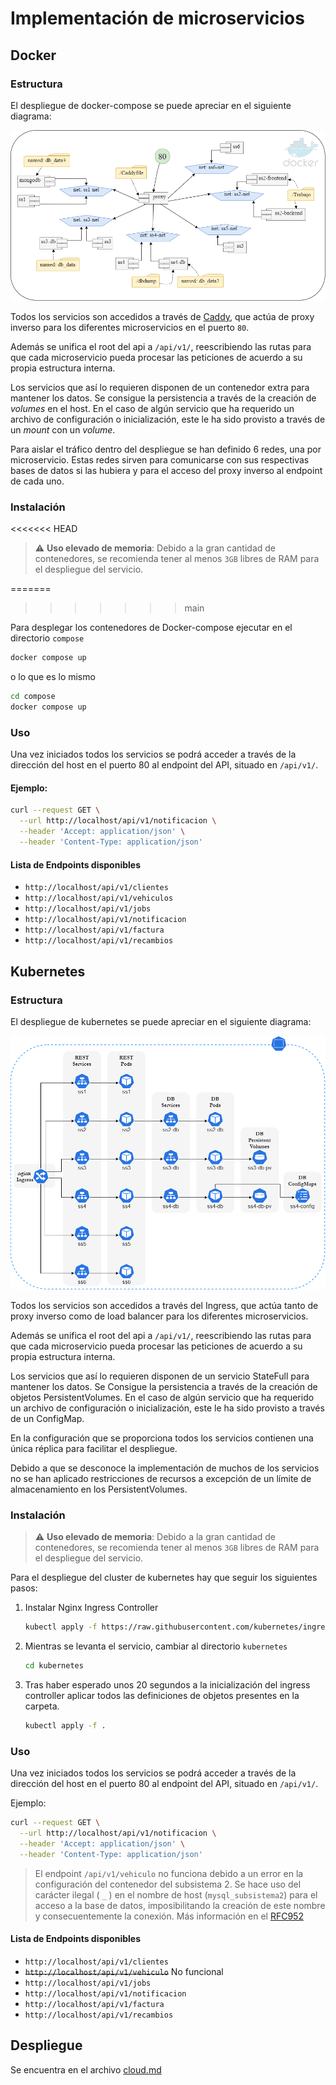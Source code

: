 # Implementación de microservicios

## Docker

### Estructura


El despliegue de docker-compose se puede apreciar en el siguiente diagrama:

![Diagrama de despliegue de docker](/images/docker-compose.png?raw=true)

Todos los servicios son accedidos a través de [Caddy](https://github.com/caddyserver/caddy), que actúa de proxy inverso para los diferentes microservicios en el puerto `80`.

Además se unifica el root del api a `/api/v1/`, reescribiendo las rutas para que cada microservicio pueda procesar las peticiones de acuerdo a su propia estructura interna.

Los servicios que así lo requieren disponen de un contenedor extra para mantener los datos. Se consigue la persistencia a través de la creación de _volumes_ en el host. En el caso de algún servicio que ha requerido un archivo de configuración o inicialización, este le ha sido provisto a través de un _mount_ con un _volume_.

Para aislar el tráfico dentro del despliegue se han definido 6 redes, una por microservicio. Estas redes sirven para comunicarse con sus respectivas bases de datos si las hubiera y para el acceso del proxy inverso al endpoint de cada uno.

### Instalación
<<<<<<< HEAD

> :warning: **Uso elevado de memoria**: Debido a la gran cantidad de contenedores, se recomienda tener al menos `3GB` libres de RAM para el despliegue del servicio.

=======
>>>>>>> main

Para desplegar los contenedores de Docker-compose ejecutar en el directorio `compose`

```bash
docker compose up
```
 o lo que es lo mismo

 ```bash
cd compose
docker compose up
```

### Uso

Una vez iniciados todos los servicios se podrá acceder a través de la dirección del host en el puerto 80 al endpoint del API, situado en `/api/v1/`.

#### Ejemplo:

```bash
curl --request GET \
  --url http://localhost/api/v1/notificacion \
  --header 'Accept: application/json' \
  --header 'Content-Type: application/json'
```


#### Lista de Endpoints disponibles

-  `http://localhost/api/v1/clientes`
-  `http://localhost/api/v1/vehiculos`
-  `http://localhost/api/v1/jobs`
-  `http://localhost/api/v1/notificacion`
-  `http://localhost/api/v1/factura`
-  `http://localhost/api/v1/recambios`

## Kubernetes

### Estructura

El despliegue de kubernetes se puede apreciar en el siguiente diagrama:

![Diagrama de despliegue de kubernetes](/images/kube.png?raw=true)

Todos los servicios son accedidos a través del Ingress, que actúa tanto de proxy inverso como de load balancer para los diferentes microservicios.

Además se unifica el root del api a `/api/v1/`, reescribiendo las rutas para que cada microservicio pueda procesar las peticiones de acuerdo a su propia estructura interna.

Los servicios que así lo requieren disponen de un servicio StateFull para mantener los datos. Se Consigue la persistencia a través de la creación de objetos PersistentVolumes. En el caso de algún servicio que ha requerido un archivo de configuración o inicialización, este le ha sido provisto a través de un ConfigMap.

En la configuración que se proporciona todos los servicios contienen una única réplica para facilitar el despliegue.

Debido a que se desconoce la implementación de muchos de los servicios no se han aplicado restricciones de recursos a excepción de un límite de almacenamiento en los PersistentVolumes.


### Instalación

> :warning: **Uso elevado de memoria**: Debido a la gran cantidad de contenedores, se recomienda tener al menos `3GB` libres de RAM para el despliegue del servicio.

Para el despliegue del cluster de kubernetes hay que seguir los siguientes pasos:

1. Instalar Nginx Ingress Controller
   
   ```bash
   kubectl apply -f https://raw.githubusercontent.com/kubernetes/ingress-nginx/controller-v0.47.0/deploy/static/provider/cloud/deploy.yaml
    ```
2. Mientras se levanta el servicio, cambiar al directorio `kubernetes`

    ```bash
    cd kubernetes
    ```
3. Tras haber esperado unos 20 segundos a la inicialización del ingress controller aplicar todos las definiciones de objetos presentes en la carpeta.
    ```bash
    kubectl apply -f .
    ```

### Uso

Una vez iniciados todos los servicios se podrá acceder a través de la dirección del host en el puerto 80 al endpoint del API, situado en `/api/v1/`.

Ejemplo:
```bash
curl --request GET \
  --url http://localhost/api/v1/notificacion \
  --header 'Accept: application/json' \
  --header 'Content-Type: application/json'
```

>El endpoint `/api/v1/vehiculo` no funciona debido a un error en la configuración del contenedor del subsistema 2. Se hace uso del carácter ilegal ( `_` ) en el nombre de host (`mysql_subsistema2`) para el acceso a la base de datos, imposibilitando la creación de este nombre y consecuentemente la conexión. Más información en el [RFC952](http://www.faqs.org/rfcs/rfc952.html)

#### Lista de Endpoints disponibles

-  `http://localhost/api/v1/clientes`
-  ~~`http://localhost/api/v1/vehiculo`~~ No funcional
-  `http://localhost/api/v1/jobs`
-  `http://localhost/api/v1/notificacion`
-  `http://localhost/api/v1/factura`
-  `http://localhost/api/v1/recambios`

## Despliegue 

Se encuentra en el archivo [cloud.md](/cloud.md) 